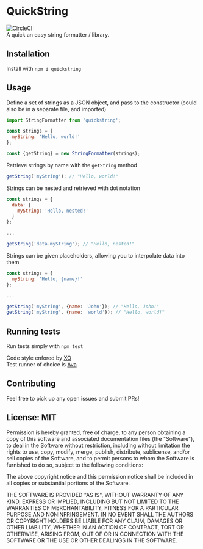# QuickString
[![CircleCI](https://circleci.com/gh/kolyaventuri/quickstring.svg?style=svg)](https://circleci.com/gh/kolyaventuri/quickstring)\
A quick an easy string formatter / library.

## Installation
Install with `npm i quickstring`

## Usage
Define a set of strings as a JSON object, and pass to the constructor (could also be in a separate file, and imported)

```js
import StringFormatter from 'quickstring';

const strings = {
  myString: 'Hello, world!'
};

const {getString} = new StringFormatter(strings);
```

Retrieve strings by name with the `getString` method

```js
getString('myString'); // "Hello, world!"
```

Strings can be nested and retrieved with dot notation
```js
const strings = {
  data: {
    myString: 'Hello, nested!'
  }
};

...

getString('data.myString'); // "Hello, nested!"
```

Strings can be given placeholders, allowing you to interpolate data into them
```js
const strings = {
  myString: 'Hello, {name}!'
};

...

getString('myString', {name: 'John'}); // "Hello, John!"
getString('myString', {name: 'world'}); // "Hello, world!"
```

## Running tests
Run tests simply with `npm test`

Code style enfored by [XO](https://github.com/xojs/xo)\
Test runner of choice is [Ava](https://github.com/avajs/ava)

## Contributing

Feel free to pick up any open issues and submit PRs!

## License: MIT
Permission is hereby granted, free of charge, to any person obtaining a copy of this software and associated documentation files (the "Software"), to deal in the Software without restriction, including without limitation the rights to use, copy, modify, merge, publish, distribute, sublicense, and/or sell copies of the Software, and to permit persons to whom the Software is furnished to do so, subject to the following conditions:

The above copyright notice and this permission notice shall be included in all copies or substantial portions of the Software.

THE SOFTWARE IS PROVIDED "AS IS", WITHOUT WARRANTY OF ANY KIND, EXPRESS OR IMPLIED, INCLUDING BUT NOT LIMITED TO THE WARRANTIES OF MERCHANTABILITY, FITNESS FOR A PARTICULAR PURPOSE AND NONINFRINGEMENT. IN NO EVENT SHALL THE AUTHORS OR COPYRIGHT HOLDERS BE LIABLE FOR ANY CLAIM, DAMAGES OR OTHER LIABILITY, WHETHER IN AN ACTION OF CONTRACT, TORT OR OTHERWISE, ARISING FROM, OUT OF OR IN CONNECTION WITH THE SOFTWARE OR THE USE OR OTHER DEALINGS IN THE SOFTWARE.

